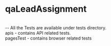 # qaLeadAssignment
<br>
-- All the Tests are available under tests directory.<br>
apis - contains API related tests.<br>
pagesTest - contains browser related tests<br>

